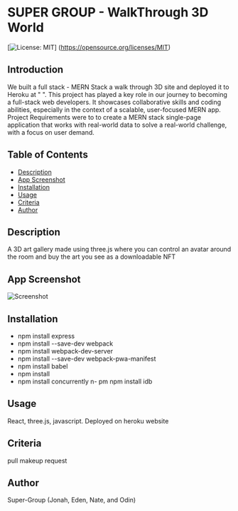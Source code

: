 # SUPER GROUP - WalkThrough 3D World
[![License: MIT](https://img.shields.io/badge/License-MIT-yellow.svg)]
(https://opensource.org/licenses/MIT) 

## Introduction

We built a full stack - MERN Stack a walk through 3D site and deployed it to Heroku at " ". This project has played a key role in our journey to becoming a full-stack web developers. It showcases collaborative skills and coding abilities, especially in the context of a scalable, user-focused MERN app. Project Requirements were to to create a MERN stack single-page application that works with real-world data to solve a real-world challenge, with a focus on user demand.

## Table of Contents
- [Description](#description)
- [App Screenshot](#appscreenshot)
- [Installation](#installation) 
- [Usage](#usage)
- [Criteria](#Criteria)
- [Author](#author)

## Description

A 3D art gallery made using three.js where you can control an avatar around the room and buy the art you see as a downloadable NFT

## App Screenshot

![Screenshot]()

## Installation

- npm install express
- npm install --save-dev webpack
- npm install webpack-dev-server
- npm install --save-dev webpack-pwa-manifest
- npm install babel
- npm install
- npm install concurrently
n- pm npm install idb

## Usage
React, three.js, javascript.
Deployed on heroku website

## Criteria
pull makeup request

## Author
Super-Group (Jonah, Eden, Nate, and Odin)

